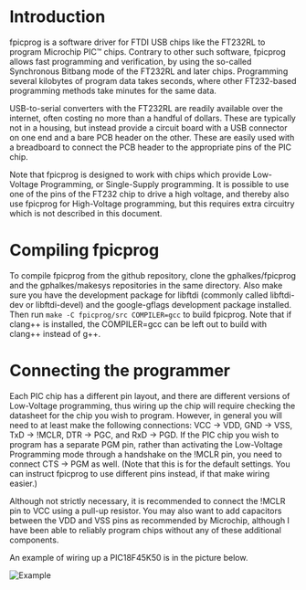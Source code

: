 Introduction
============

fpicprog is a software driver for FTDI USB chips like the FT232RL to program
Microchip PIC™ chips. Contrary to other such software, fpicprog allows fast
programming and verification, by using the so-called Synchronous Bitbang mode
of the FT232RL and later chips. Programming several kilobytes of program data
takes seconds, where other FT232-based programming methods take minutes for
the same data.

USB-to-serial converters with the FT232RL are readily available over the
internet, often costing no more than a handful of dollars. These are typically
not in a housing, but instead provide a circuit board with a USB connector on
one end and a bare PCB header on the other. These are easily used with a
breadboard to connect the PCB header to the appropriate pins of the PIC chip.

Note that fpicprog is designed to work with chips which provide Low-Voltage
Programming, or Single-Supply programming. It is possible to use one of the
pins of the FT232 chip to drive a high voltage, and thereby also use fpicprog
for High-Voltage programming, but this requires extra circuitry which is not
described in this document.

Compiling fpicprog
==================

To compile fpicprog from the github repository, clone the gphalkes/fpicprog
and the gphalkes/makesys repositories in the same directory. Also make sure
you have the development package for libftdi (commonly called libftdi-dev or
libftdi-devel) and the google-gflags development package installed. Then
run `make -C fpicprog/src COMPILER=gcc` to build fpicprog. Note that if clang++
is installed, the COMPILER=gcc can be left out to build with clang++ instead of
g++.

Connecting the programmer
=========================

Each PIC chip has a different pin layout, and there are different versions of
Low-Voltage programming, thus wiring up the chip will require checking the
datasheet for the chip you wish to program. However, in general you will need
to at least make the following connections: VCC -> VDD, GND -> VSS,
TxD -> !MCLR, DTR -> PGC, and RxD -> PGD. If the PIC chip you wish to program
has a separate PGM pin, rather than activating the Low-Voltage Programming mode
through a handshake on the !MCLR pin, you need to connect CTS -> PGM as well.
(Note that this is for the default settings. You can instruct fpicprog to use
different pins instead, if that make wiring easier.)

Although not strictly necessary, it is recommended to connect the !MCLR pin to
VCC using a pull-up resistor. You may also want to add capacitors between the
VDD and VSS pins as recommended by Microchip, although I have been able to
reliably program chips without any of these additional components.

An example of wiring up a PIC18F45K50 is in the picture below.

![Example](https://github.com/gphalkes/fpicprog/raw/master/example.jpg)
